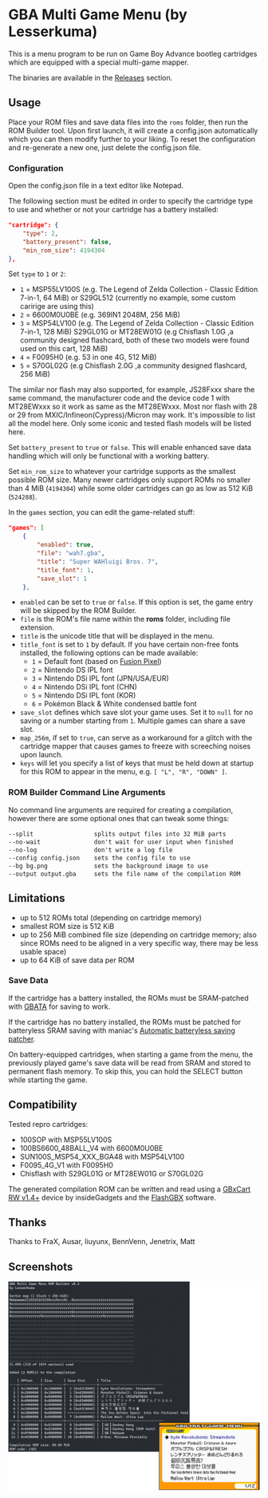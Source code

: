 # GBA Multi Game Menu (by Lesserkuma)

This is a menu program to be run on Game Boy Advance bootleg cartridges which are equipped with a special multi-game mapper.

The binaries are available in the [Releases](https://github.com/lesserkuma/GBA_MultiMenu/releases) section.

## Usage

Place your ROM files and save data files into the `roms` folder, then run the ROM Builder tool. Upon first launch, it will create a config.json automatically which you can then modify further to your liking. To reset the configuration and re-generate a new one, just delete the config.json file.

### Configuration
Open the config.json file in a text editor like Notepad.

The following section must be edited in order to specify the cartridge type to use and whether or not your cartridge has a battery installed:
```json
"cartridge": {
	"type": 2,
	"battery_present": false,
	"min_rom_size": 4194304
},
```
Set `type` to `1` or `2`:
- `1` = MSP55LV100S (e.g. The Legend of Zelda Collection - Classic Edition 7-in-1, 64 MiB) or S29GL512 (currently no example, some custom caririge are using this)
- `2` = 6600M0U0BE (e.g. 369IN1 2048M, 256 MiB)
- `3` = MSP54LV100 (e.g. The Legend of Zelda Collection - Classic Edition 7-in-1, 128 MiB) S29GL01G or MT28EW01G (e.g Chisflash 1.0G ,a community designed flashcard, both of these two models were found used on this cart, 128 MiB)
- `4` = F0095H0 (e.g. 53 in one 4G, 512 MiB)
- `5` = S70GL02G (e.g Chisflash 2.0G ,a community designed flashcard, 256 MiB)

The similar nor flash may also supported, for example, JS28Fxxx share the same command, the manufacturer code and the device code 1 with MT28EWxxx so it work as same as the MT28EWxxx. Most nor flash with 28 or 29 from MXIC/Infineon(Cypress)/Micron may work. It's impossible to list all the model here. Only some iconic and tested flash models will be listed here.

Set `battery_present` to `true` or `false`. This will enable enhanced save data handling which will only be functional with a working battery.

Set `min_rom_size` to whatever your cartridge supports as the smallest possible ROM size. Many newer cartridges only support ROMs no smaller than 4 MiB (`4194304`) while some older cartridges can go as low as 512 KiB (`524288`).

In the `games` section, you can edit the game-related stuff:
```json
"games": [
	{
		"enabled": true,
		"file": "wah7.gba",
		"title": "Super WAHluigi Bros. 7",
		"title_font": 1,
		"save_slot": 1
	},
```
- `enabled` can be set to `true` or `false`. If this option is set, the game entry will be skipped by the ROM Builder.
- `file` is the ROM's file name within the **roms** folder, including file extension.
- `title` is the unicode title that will be displayed in the menu.
- `title_font` is set to `1` by default. If you have certain non-free fonts installed, the following options can be made available:
  - `1` = Default font (based on [Fusion Pixel](https://github.com/TakWolf/fusion-pixel-font))
  - `2` = Nintendo DS IPL font
  - `3` = Nintendo DSi IPL font (JPN/USA/EUR)
  - `4` = Nintendo DSi IPL font (CHN)
  - `5` = Nintendo DSi IPL font (KOR)
  - `6` = Pokémon Black & White condensed battle font
- `save_slot` defines which save slot your game uses. Set it to `null` for no saving or a number starting from `1`. Multiple games can share a save slot.
- `map_256m`, if set to `true`, can serve as a workaround for a glitch with the cartridge mapper that causes games to freeze with screeching noises upon launch.
- `keys` will let you specify a list of keys that must be held down at startup for this ROM to appear in the menu, e.g. `[ "L", "R", "DOWN" ]`.

### ROM Builder Command Line Arguments

No command line arguments are required for creating a compilation, however there are some optional ones that can tweak some things:

```
--split                 splits output files into 32 MiB parts
--no-wait               don't wait for user input when finished
--no-log                don't write a log file
--config config.json    sets the config file to use
--bg bg.png             sets the background image to use
--output output.gba     sets the file name of the compilation ROM
```

## Limitations
- up to 512 ROMs total (depending on cartridge memory)
- smallest ROM size is 512 KiB
- up to 256 MiB combined file size (depending on cartridge memory; also since ROMs need to be aligned in a very specific way, there may be less usable space)
- up to 64 KiB of save data per ROM

### Save Data
If the cartridge has a battery installed, the ROMs must be SRAM-patched with [GBATA](https://www.romhacking.net/utilities/601/) for saving to work.

If the cartridge has no battery installed, the ROMs must be patched for batteryless SRAM saving with maniac's [Automatic batteryless saving patcher](https://github.com/metroid-maniac/gba-auto-batteryless-patcher/).

On battery-equipped cartridges, when starting a game from the menu, the previously played game's save data will be read from SRAM and stored to permanent flash memory. To skip this, you can hold the SELECT button while starting the game.

## Compatibility
Tested repro cartridges:
- 100SOP with MSP55LV100S
- 100BS6600_48BALL_V4 with 6600M0U0BE
- SUN100S_MSP54_XXX_BGA48 with MSP54LV100
- F0095_4G_V1 with F0095H0
- Chisflash with S29GL01G or MT28EW01G or S70GL02G

The generated compilation ROM can be written and read using a [GBxCart RW v1.4+](https://www.gbxcart.com/) device by insideGadgets and the [FlashGBX](https://github.com/lesserkuma/FlashGBX) software.

## Thanks
Thanks to FraX, Ausar, liuyunx, BennVenn, Jenetrix, Matt

## Screenshots

<img src="https://raw.githubusercontent.com/lesserkuma/GBA_MultiMenu/master/.github/screen.png" alt="" />
